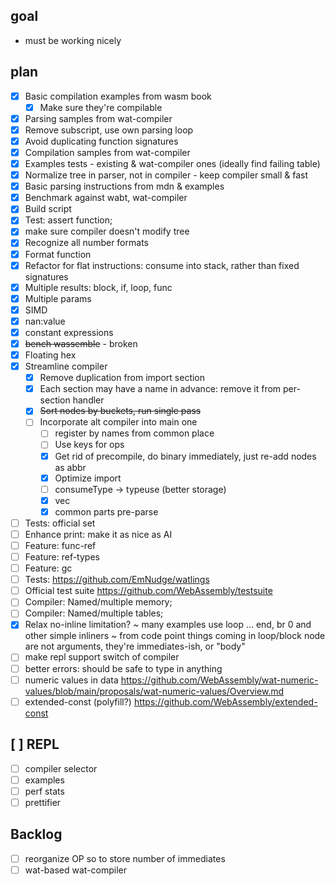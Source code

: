 
## goal

* must be working nicely

## plan

* [x] Basic compilation examples from wasm book
  * [x] Make sure they're compilable
* [x] Parsing samples from wat-compiler
* [x] Remove subscript, use own parsing loop
* [x] Avoid duplicating function signatures
* [x] Compilation samples from wat-compiler
* [x] Examples tests - existing & wat-compiler ones (ideally find failing table)
* [x] Normalize tree in parser, not in compiler - keep compiler small & fast
* [x] Basic parsing instructions from mdn & examples
* [x] Benchmark against wabt, wat-compiler
* [x] Build script
* [x] Test: assert function;
* [x] make sure compiler doesn't modify tree
* [x] Recognize all number formats
* [x] Format function
* [x] Refactor for flat instructions: consume into stack, rather than fixed signatures
* [x] Multiple results: block, if, loop, func
* [x] Multiple params
* [x] SIMD
* [x] nan:value
* [x] constant expressions
* [x] ~~bench wassemble~~ - broken
* [x] Floating hex
* [x] Streamline compiler
  * [x] Remove duplication from import section
  * [x] Each section may have a name in advance: remove it from per-section handler
  * [x] ~~Sort nodes by buckets, run single pass~~
  * [ ] Incorporate alt compiler into main one
    * [ ] register by names from common place
    * [ ] Use keys for ops
    * [x] Get rid of precompile, do binary immediately, just re-add nodes as abbr
    * [x] Optimize import
    * [ ] consumeType -> typeuse (better storage)
    * [x] vec
    * [x] common parts pre-parse
* [ ] Tests: official set
* [ ] Enhance print: make it as nice as AI
* [ ] Feature: func-ref
* [ ] Feature: ref-types
* [ ] Feature: gc
* [ ] Tests: https://github.com/EmNudge/watlings
* [ ] Official test suite https://github.com/WebAssembly/testsuite
* [ ] Compiler: Named/multiple memory;
* [ ] Compiler: Named/multiple tables;
* [x] Relax no-inline limitation?
  ~ many examples use loop ... end, br 0 and other simple inliners
  ~ from code point things coming in loop/block node are not arguments, they're immediates-ish, or "body"
* [ ] make repl support switch of compiler
* [ ] better errors: should be safe to type in anything
* [ ] numeric values in data https://github.com/WebAssembly/wat-numeric-values/blob/main/proposals/wat-numeric-values/Overview.md
* [ ] extended-const (polyfill?) https://github.com/WebAssembly/extended-const

## [ ] REPL

* [ ] compiler selector
* [ ] examples
* [ ] perf stats
* [ ] prettifier

## Backlog

* [ ] reorganize OP so to store number of immediates
* [ ] wat-based wat-compiler
